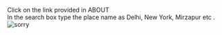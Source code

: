 Click on the link provided in ABOUT <br/>
In the search box type the place name as Delhi, New York, Mirzapur etc .
<img src="https://drive.google.com/file/d/1s3KJqg3MrPLN2XTLeNh79aL0O7guezoy/view?usp=drivesdk" alt="sorry"/>
